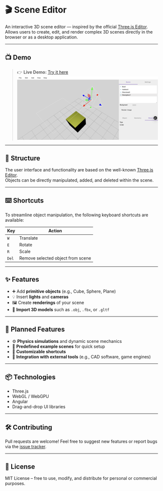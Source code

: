 # 🎬 Scene Editor

An interactive 3D scene editor — inspired by the official [Three.js Editor](https://threejs.org/editor/).  
Allows users to create, edit, and render complex 3D scenes directly in the browser or as a desktop application.

---

## 📺 Demo

> 👉 **Live Demo:** [Try it here](https://szeneneditor.vercel.app)  
> ![Scene Editor Preview](preview.png)  

---

## 🧱 Structure

The user interface and functionality are based on the well-known [Three.js Editor](https://threejs.org/editor/).  
Objects can be directly manipulated, added, and deleted within the scene.

---

## ⌨️ Shortcuts

To streamline object manipulation, the following keyboard shortcuts are available:

| Key    | Action                          |
|--------|---------------------------------|
| `W`    | Translate                       |
| `E`    | Rotate                          |
| `R`    | Scale                           |
| `Del`  | Remove selected object from scene |

---

## ✨ Features

- ➕ Add **primitive objects** (e.g., Cube, Sphere, Plane)
- 💡 Insert **lights** and **cameras**
- 🖼️ Create **renderings** of your scene
- 📂 **Import 3D models** such as `.obj`, `.fbx`, or `.gltf`

---

## 🔭 Planned Features

- ⚙️ **Physics simulations** and dynamic scene mechanics
- 🎯 **Predefined example scenes** for quick setup
- 🧩 **Customizable shortcuts**
- 🔌 **Integration with external tools** (e.g., CAD software, game engines)

---

## 📦 Technologies

- Three.js
- WebGL / WebGPU
- Angular
- Drag-and-drop UI libraries

---

## 🛠️ Contributing

Pull requests are welcome! Feel free to suggest new features or report bugs via the [issue tracker](https://github.com/your-project/issues).

---

## 📄 License

MIT License – free to use, modify, and distribute for personal or commercial purposes.
